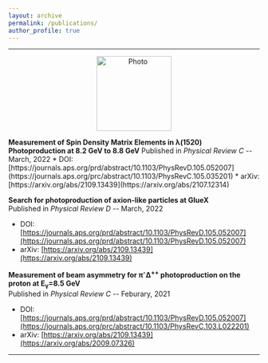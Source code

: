 ```yaml
---
layout: archive
permalink: /publications/
author_profile: true
---
```

<hr>
<p align="center">
  <img src="https://zabaldwin.github.io/files/GlueXLogo.pdf" alt="Photo" style="width: 150px;"/>   
</p>
<strong>Measurement of Spin Density Matrix Elements in &lambda;(1520) Photoproduction at 8.2 GeV to 8.8 GeV</strong>  
Published in <em> Physical Review C </em> -- March, 2022
  * DOI: [https://journals.aps.org/prd/abstract/10.1103/PhysRevD.105.052007](https://journals.aps.org/prc/abstract/10.1103/PhysRevC.105.035201)
  * arXiv: [https://arxiv.org/abs/2109.13439](https://arxiv.org/abs/2107.12314)
  
<strong>Search for photoproduction of axion-like particles at GlueX</strong>  
Published in <em> Physical Review D </em> -- March, 2022
  * DOI: [https://journals.aps.org/prd/abstract/10.1103/PhysRevD.105.052007](https://journals.aps.org/prd/abstract/10.1103/PhysRevD.105.052007)
  * arXiv: [https://arxiv.org/abs/2109.13439](https://arxiv.org/abs/2109.13439)

<strong>Measurement of beam asymmetry for &pi;<sup>-</sup>&Delta;<sup>++</sup> photoproduction on the proton at E<sub>&gamma;</sub>=8.5 GeV </strong>  
Published in <em> Physical Review C </em> -- Feburary, 2021
  * DOI: [https://journals.aps.org/prd/abstract/10.1103/PhysRevD.105.052007](https://journals.aps.org/prc/abstract/10.1103/PhysRevC.103.L022201)
  * arXiv: [https://arxiv.org/abs/2109.13439](https://arxiv.org/abs/2009.07326)

<hr>


